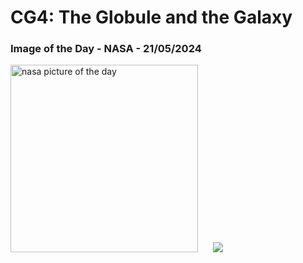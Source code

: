 # CG4: The Globule and the Galaxy
### Image of the Day - NASA - 21/05/2024
<img src="https://apod.nasa.gov/apod/image/2405/Cg4Galaxy_CtioRector_960.jpg" alt="nasa picture of the day" width="300"/>&nbsp; &nbsp; &nbsp; <img src="https://github-readme-streak-stats.herokuapp.com/?user=tempo-riz&theme=onedark" >



  
